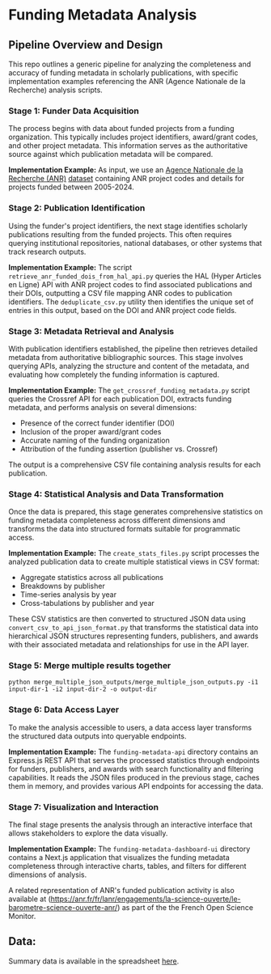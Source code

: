 # Funding Metadata Analysis

## Pipeline Overview and Design

This repo outlines a generic pipeline for analyzing the completeness and accuracy of funding metadata in scholarly publications, with specific implementation examples referencing the ANR (Agence Nationale de la Recherche) analysis scripts.

### Stage 1: Funder Data Acquisition

The process begins with data about funded projects from a funding organization. This typically includes project identifiers, award/grant codes, and other project metadata. This information serves as the authoritative source against which publication metadata will be compared.

**Implementation Example:** As input, we use an [Agence Nationale de la Recherche (ANR)](https://anr.fr) [dataset](https://dataanr.opendatasoft.com/explore/dataset/20-ans-de-l-anr-liste-projets-plan-d-action_2005-a-2024/table/) containing ANR project codes and details for projects funded between 2005-2024.

### Stage 2: Publication Identification

Using the funder's project identifiers, the next stage identifies scholarly publications resulting from the funded projects. This often requires querying institutional repositories, national databases, or other systems that track research outputs.

**Implementation Example:** The script `retrieve_anr_funded_dois_from_hal_api.py` queries the HAL (Hyper Articles en Ligne) API with ANR project codes to find associated publications and their DOIs, outputting a CSV file mapping ANR codes to publication identifiers. The `deduplicate_csv.py` utility then identifies the unique set of entries in this output, based on the DOI and ANR project code fields.

### Stage 3: Metadata Retrieval and Analysis

With publication identifiers established, the pipeline then retrieves detailed metadata from authoritative bibliographic sources. This stage involves querying APIs, analyzing the structure and content of the metadata, and evaluating how completely the funding information is captured.

**Implementation Example:** The `get_crossref_funding_metadata.py` script queries the Crossref API for each publication DOI, extracts funding metadata, and performs analysis on several dimensions:
- Presence of the correct funder identifier (DOI)
- Inclusion of the proper award/grant codes
- Accurate naming of the funding organization
- Attribution of the funding assertion (publisher vs. Crossref)

The output is a comprehensive CSV file containing analysis results for each publication.


### Stage 4: Statistical Analysis and Data Transformation

Once the data is prepared, this stage generates comprehensive statistics on funding metadata completeness across different dimensions and transforms the data into structured formats suitable for programmatic access.

**Implementation Example:** The `create_stats_files.py` script processes the analyzed publication data to create multiple statistical views in CSV format:
- Aggregate statistics across all publications
- Breakdowns by publisher
- Time-series analysis by year
- Cross-tabulations by publisher and year

These CSV statistics are then converted to structured JSON data using `convert_csv_to_api_json_format.py` that transforms the statistical data into hierarchical JSON structures representing funders, publishers, and awards with their associated metadata and relationships for use in the API layer.

### Stage 5: Merge multiple results together

`python merge_multiple_json_outputs/merge_multiple_json_outputs.py -i1 input-dir-1 -i2 input-dir-2 -o output-dir`

### Stage 6: Data Access Layer

To make the analysis accessible to users, a data access layer transforms the structured data outputs into queryable endpoints.

**Implementation Example:** The `funding-metadata-api` directory contains an Express.js REST API that serves the processed statistics through endpoints for funders, publishers, and awards with search functionality and filtering capabilities. It reads the JSON files produced in the previous stage, caches them in memory, and provides various API endpoints for accessing the data.

### Stage 7: Visualization and Interaction

The final stage presents the analysis through an interactive interface that allows stakeholders to explore the data visually.

**Implementation Example:** The `funding-metadata-dashboard-ui` directory contains a Next.js application that visualizes the funding metadata completeness through interactive charts, tables, and filters for different dimensions of analysis. 

A related representation of ANR's funded publication activity is also available at (https://anr.fr/fr/lanr/engagements/la-science-ouverte/le-barometre-science-ouverte-anr/) as part of the the French Open Science Monitor.


## Data:

Summary data is available in the spreadsheet [here](https://docs.google.com/spreadsheets/d/1-wnkbKpirMUf6O4okM5BQKZL6elqTtmG/edit?usp=sharing&ouid=112957560476919577575&rtpof=true&sd=true).
